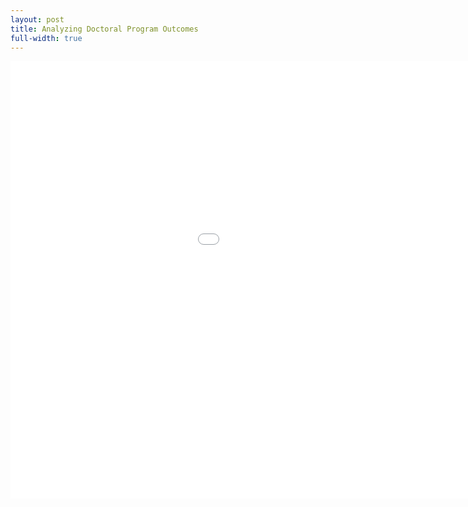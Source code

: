 ```yaml
---
layout: post
title: Analyzing Doctoral Program Outcomes
full-width: true
---
```


<iframe width=1200 height= 700 frameborder=0 scrolling="no" src="//plotly.com/dashboard/joekrinke15:8/embed"></iframe>

